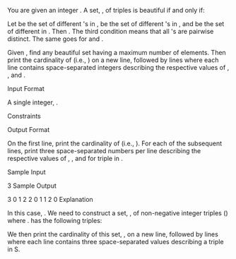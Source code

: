 You are given an integer . A set, , of triples  is beautiful if and only if:

Let  be the set of different 's in ,  be the set of different 's in , and  be the set of different  in . Then .
The third condition means that all 's are pairwise distinct. The same goes for  and .

Given , find any beautiful set having a maximum number of elements. Then print the cardinality of  (i.e., ) on a new line, followed by  lines where each line contains  space-separated integers describing the respective values of , , and .

Input Format

A single integer, .

Constraints

Output Format

On the first line, print the cardinality of  (i.e., ).
For each of the  subsequent lines, print three space-separated numbers per line describing the respective values of , , and  for triple  in .

Sample Input

3
Sample Output

3
0 1 2
2 0 1
1 2 0
Explanation

In this case, . We need to construct a set, , of non-negative integer triples () where .  has the following triples:

We then print the cardinality of this set, , on a new line, followed by  lines where each line contains three space-separated values describing a triple in S.